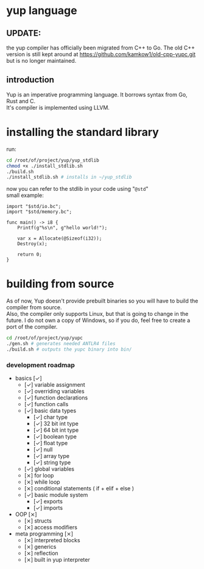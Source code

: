 # yup language

## UPDATE: 

the yup compiler has officially been migrated from
C++ to Go. The old C++ version is still kept around
at https://github.com/kamkow1/old-cpp-yupc.git but is no longer maintained.

## introduction

Yup is an imperative programming language. It borrows syntax from
Go, Rust and C. <br>
It's compiler is implemented using LLVM.

# installing the standard library

run:
```bash
cd /root/of/project/yup/yup_stdlib
chmod +x ./install_stdlib.sh
./build.sh
./install_stdlib.sh # installs in ~/yup_stdlib
```

now you can refer to the stdlib in your code using "```@std```" <br>
small example:

```
import "$std/io.bc";
import "$std/memory.bc";

func main() -> i8 {
    Printf(g"%s\n", g"hello world!");

    var x = Allocate(@Sizeof(i32));
    Destroy(x);

    return 0;
}

```

# building from source

As of now, Yup doesn't provide prebuilt binaries so you will 
have to build the compiler from source. <br>
Also, the compiler only supports Linux, but that is going to change in the future. I do not own a copy of Windows, so if you do, feel free to create a port of the compiler.

```bash
cd /root/of/project/yup/yupc
./gen.sh # generates needed ANTLR4 files
./build.sh # outputs the yupc binary into bin/
```

### development roadmap
* basics [&check;]
    - [&check;] variable assignment
    - [&check;] overriding variables
    - [&check;] function declarations
    - [&check;] function calls
    - [&check;] basic data types
        * [&check;] char type
        * [&check;] 32 bit int type
        * [&check;] 64 bit int type
        * [&check;] boolean type
        * [&check;] float type
        * [&check;] null
        * [&check;] array type
        * [&check;] string type
    - [&check;] global variables
    - [&#10799;] for loop
    - [&#10799;] while loop
    - [&#10799;] conditional statements ( if + elif + else )
    - [&check;] basic module system
        * [&check;] exports
        * [&check;] imports
* OOP [&#10799;]
    - [&#10799;] structs
    - [&#10799;] access modifiers
* meta programming [&#10799;]
    - [&#10799;] interpreted blocks
    - [&#10799;] generics
    - [&#10799;] reflection
    - [&#10799;] built in yup interpreter
